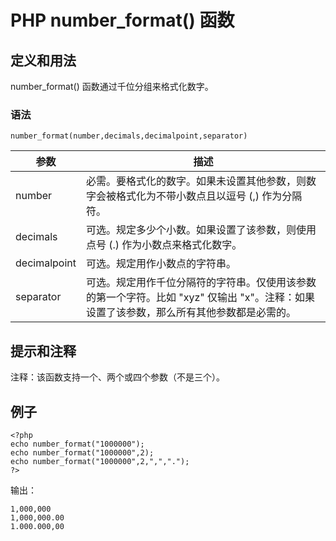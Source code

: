 # PHP number_format() 函数



## 定义和用法

number_format() 函数通过千位分组来格式化数字。

### 语法

```
number_format(number,decimals,decimalpoint,separator)
```

| 参数 | 描述 |
| --- | --- |
| number | 必需。要格式化的数字。如果未设置其他参数，则数字会被格式化为不带小数点且以逗号 (,) 作为分隔符。 |
| decimals | 可选。规定多少个小数。如果设置了该参数，则使用点号 (.) 作为小数点来格式化数字。 |
| decimalpoint | 可选。规定用作小数点的字符串。 |
| separator |可选。规定用作千位分隔符的字符串。仅使用该参数的第一个字符。比如 "xyz" 仅输出 "x"。注释：如果设置了该参数，那么所有其他参数都是必需的。 |

## 提示和注释

注释：该函数支持一个、两个或四个参数（不是三个）。

## 例子

```
<?php
echo number_format("1000000");
echo number_format("1000000",2);
echo number_format("1000000",2,",",".");
?>
```

输出：

```
1,000,000
1,000,000.00
1.000.000,00
```

